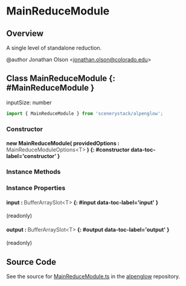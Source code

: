 # MainReduceModule

## Overview

A single level of standalone reduction.

@author Jonathan Olson &lt;jonathan.olson@colorado.edu&gt;

## Class MainReduceModule {: #MainReduceModule }


inputSize: number

```js
import { MainReduceModule } from 'scenerystack/alpenglow';
```
### Constructor

#### new MainReduceModule( providedOptions : <span style="font-weight: 400; opacity: 80%;">MainReduceModuleOptions&lt;T&gt;</span> ) {: #constructor data-toc-label='constructor' }

### Instance Methods



### Instance Properties

#### input : <span style="font-weight: 400; opacity: 80%;">BufferArraySlot&lt;T&gt;</span> {: #input data-toc-label='input' }

(readonly)

#### output : <span style="font-weight: 400; opacity: 80%;">BufferArraySlot&lt;T&gt;</span> {: #output data-toc-label='output' }

(readonly)



## Source Code

See the source for [MainReduceModule.ts](https://github.com/phetsims/alpenglow/blob/main/js/webgpu/modules/gpu/MainReduceModule.ts) in the [alpenglow](https://github.com/phetsims/alpenglow) repository.
